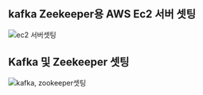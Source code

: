 ## kafka Zeekeeper용 AWS Ec2 서버 셋팅
![ec2 서버셋팅](https://github.com/user-attachments/assets/ae37f2e2-487a-4271-a1d6-fa47f1d7b1d7)
## Kafka 및 Zeekeeper 셋팅
![kafka, zookeeper셋팅](https://github.com/user-attachments/assets/a0e5a523-4b82-43d2-8295-1e01c42137c7)

